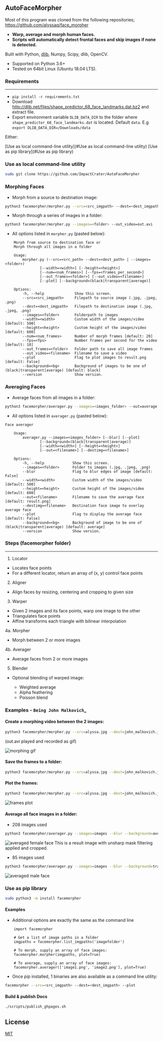 ## AutoFaceMorpher

Most of this program was cloned from the following repositories;
https://github.com/alyssaq/face_morpher
- **Warp, average and morph human faces.**
- **Scripts will automatically detect frontal faces and skip images if none is detected.**

Built with Python, [dlib][], Numpy, Scipy, dlib, OpenCV.

- Supported on Python 3.6+
- Tested on 64bit Linux (Ubuntu 18.04 LTS).

### Requirements
--------------
-  ``pip install -r requirements.txt``
- Download http://dlib.net/files/shape_predictor_68_face_landmarks.dat.bz2 and extract file.
- Export environment variable ``DLIB_DATA_DIR`` to the folder where ``shape_predictor_68_face_landmarks.dat`` is located. Default ``data``. E.g ``export DLIB_DATA_DIR=/Downloads/data``

Either:

[Use as local command-line utility](#Use as local command-line utility)
[Use as pip library](#Use as pip library)

### Use as local command-line utility
```bash
sudo git clone https://github.com/ImpactCrater/AutoFaceMorpher
```

### Morphing Faces

- Morph from a source to destination image:
```bash
python3 facemorpher/morpher.py --src=<src_imgpath> --dest=<dest_imgpath> --plot
```

- Morph through a series of images in a folder:
```bash
python3 facemorpher/morpher.py --images=<folder> --out_video=out.avi
```

- All options listed in ``morpher.py`` (pasted below):
```
    Morph from source to destination face or
    Morph through all images in a folder

    Usage:
        morpher.py (--src=<src_path> --dest=<dest_path> | --images=<folder>)
                [--width=<width>] [--height=<height>]
                [--num=<num_frames>] [--fps=<frames_per_second>]
                [--out_frames=<folder>] [--out_video=<filename>]
                [--plot] [--background=(black|transparent|average)]

    Options:
        -h, --help              Show this screen.
        --src=<src_imgpath>     Filepath to source image (.jpg, .jpeg, .png)
        --dest=<dest_imgpath>   Filepath to destination image (.jpg, .jpeg, .png)
        --images=<folder>       Folderpath to images
        --width=<width>         Custom width of the images/video [default: 500]
        --height=<height>       Custom height of the images/video [default: 600]
        --num=<num_frames>      Number of morph frames [default: 20]
        --fps=<fps>             Number frames per second for the video [default: 10]
        --out_frames=<folder>   Folder path to save all image frames
        --out_video=<filename>  Filename to save a video
        --plot                  Flag to plot images to result.png [default: False]
        --background=<bg>       Background of images to be one of (black|transparent|average) [default: black]
        --version               Show version.
```

### Averaging Faces

- Average faces from all images in a folder:
```bash
python3 facemorpher/averager.py --images=<images_folder> --out=average.png
```

- All options listed in ``averager.py`` (pasted below):
```
Face averager

    Usage:
        averager.py --images=<images_folder> [--blur] [--plot]
                [--background=(black|transparent|average)]
                [--width=<width>] [--height=<height>]
                [--out=<filename>] [--destimg=<filename>]

    Options:
        -h, --help             Show this screen.
        --images=<folder>      Folder to images (.jpg, .jpeg, .png)
        --blur                 Flag to blur edges of image [default: False]
        --width=<width>        Custom width of the images/video [default: 500]
        --height=<height>      Custom height of the images/video [default: 600]
        --out=<filename>       Filename to save the average face [default: result.png]
        --destimg=<filename>   Destination face image to overlay average face
        --plot                 Flag to display the average face [default: False]
        --background=<bg>      Background of image to be one of (black|transparent|average) [default: average]
        --version              Show version.
```

### Steps (facemorpher folder)
--------------------------

1. Locator

-  Locates face points
-  For a different locator, return an array of (x, y) control face points

2. Aligner

-  Align faces by resizing, centering and cropping to given size

3. Warper

-  Given 2 images and its face points, warp one image to the other
-  Triangulates face points
-  Affine transforms each triangle with bilinear interpolation

4a. Morpher

-  Morph between 2 or more images

4b. Averager

-  Average faces from 2 or more images

5. Blender

- Optional blending of warped image:

    - Weighted average
    - Alpha feathering
    - Poisson blend

### Examples - `Being John Malkovich`_

#### Create a morphing video between the 2 images:
```bash
python3 facemorpher/morpher.py --src=alyssa.jpg --dest=john_malkovich.jpg --out_video=out.avi
```

(out.avi played and recorded as gif)

![morphing gif](https://raw.githubusercontent.com/ImpactCrater/AutoFaceMorpher/dlib/examples/being_john_malvokich.gif)

#### Save the frames to a folder:
```bash
python3 facemorpher/morpher.py --src=alyssa.jpg --dest=john_malkovich.jpg --out_frames=out_folder --num=30
```

#### Plot the frames:
```bash
python3 facemorpher/morpher.py --src=alyssa.jpg --dest=john_malkovich.jpg --num=12 --plot
```
![frames plot](https://raw.githubusercontent.com/ImpactCrater/AutoFaceMorpher/dlib/examples/plot.png)

#### Average all face images in a folder:

- 208 images used
```bash
python3 facemorpher/averager.py --images=images --blur --background=average --width=1200 --height=1200
```

![averaged female face](https://raw.githubusercontent.com/ImpactCrater/AutoFaceMorpher/dlib/examples/result-adjusted.png)
   This is a result image with unsharp mask filtering applied and cropped.
   
- 85 images used
```bash
python3 facemorpher/averager.py --images=images --blur --background=transparent --width=220 --height=250
```

![averaged male face](https://raw.githubusercontent.com/ImpactCrater/AutoFaceMorpher/dlib/examples/average_faces.png)

### Use as pip library
```bash
sudo python3 -m install facemorpher
```

#### Examples

- Additional options are exactly the same as the command line
```
    import facemorpher

    # Get a list of image paths in a folder
    imgpaths = facemorpher.list_imgpaths('imagefolder')

    # To morph, supply an array of face images:
    facemorpher.morpher(imgpaths, plot=True)

    # To average, supply an array of face images:
    facemorpher.averager(['image1.png', 'image2.png'], plot=True)
```

- Once pip installed, 1 binaries are also available as a command line utility:
```bash
facemorpher --src=<src_imgpath> --dest=<dest_imgpath> --plot
```

#### Build & publish Docs
```bash
./scripts/publish_ghpages.sh
```

License
-------
[MIT][]

[MIT]:http://alyssaq.github.io/mit-license
[OpenCV]:http://opencv.org
[Homebrew]:https://brew.sh
[source]:https://github.com/opencv/opencv
[dlib]:http://dlib.net
